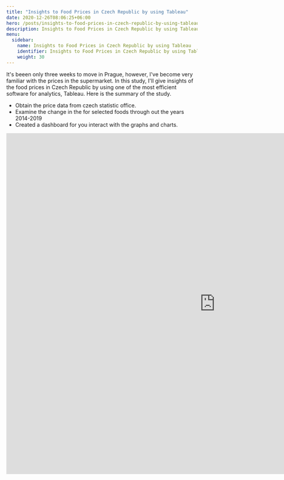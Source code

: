 ```yaml
---
title: "Insights to Food Prices in Czech Republic by using Tableau"
date: 2020-12-26T08:06:25+06:00
hero: /posts/insights-to-food-prices-in-czech-republic-by-using-tableau/tableau.jpg
description: Insights to Food Prices in Czech Republic by using Tableau
menu:
  sidebar:
    name: Insights to Food Prices in Czech Republic by using Tableau
    identifier: Insights to Food Prices in Czech Republic by using Tableau
    weight: 30
---
```

It's beeen only three weeks to move in Prague, however, I've become very familiar with the prices in the supermarket. In this study, I'll give insights of the food prices in Czech Republic by using one of the most efficient software for analytics, Tableau. Here is the summary of the study.

- Obtain the price data from czech statistic office.
- Examine the change in the for selected foods through out the years 2014-2019
- Created a dashboard for you interact with the graphs and charts.
 
 <iframe seamless frameborder="0" src="https://public.tableau.com/views/InsightofFoodPricesinCzechRepublicbyUsingTableau1100x800/Story1?:showVizHome=no&:embed=true"
 width="1100" height="900"></iframe>

